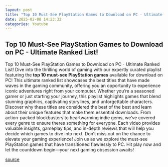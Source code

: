 ```yaml
---
layout: post
title: "Top 10 Must-See PlayStation Games to Download on PC - Ultimate Ranked List!"
date: 2025-02-08 14:23:32
categories: Youtube
---
```


## Top 10 Must-See PlayStation Games to Download on PC - Ultimate Ranked List!

Top 10 Must-See PlayStation Games to Download on PC - Ultimate Ranked List!
Dive into the thrilling world of gaming with our expertly curated playlist featuring the **top 10 must-see PlayStation games** available for download on PC! This ultimate ranked list showcases the best titles that have made waves in the gaming community, offering you an opportunity to experience iconic adventures right from your computer.
Whether you’re a seasoned gamer or just starting your journey, this playlist highlights games that blend stunning graphics, captivating storylines, and unforgettable characters. Discover why these titles are considered the best of the best and learn about their unique features that make them essential downloads.
From action-packed blockbusters to heartwarming indie gems, we’ve covered every genre to ensure theres something for everyone. Each video provides valuable insights, gameplay tips, and in-depth reviews that will help you decide which games to dive into next.
Don’t miss out on the chance to elevate your gaming experience! Join us as we explore the must-see PlayStation games that have transitioned flawlessly to PC. Hit play now and let the countdown begin—your next gaming obsession awaits!

[source](https://www.youtube.com/playlist?list=PLcvMTWktND1x8ibschqcgx9UN9mWy_Geo)